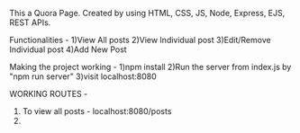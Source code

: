 This a Quora Page.
Created by using HTML, CSS, JS, Node, Express, EJS, REST APIs.

Functionalities - 
1)View All posts
2)View Individual post
3)Edit/Remove Individual post
4)Add New Post

Making the project working - 
1)npm install
2)Run the server from index.js by "npm run server"
3)visit localhost:8080

WORKING ROUTES - 
1) To view all posts - localhost:8080/posts
2) 
